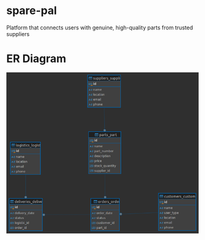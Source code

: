 # spare-pal
Platform that connects users with genuine, high-quality parts from trusted suppliers

# ER Diagram
![ER Diagram](./spare-pal/static/img/ERDiagram.png)